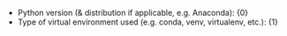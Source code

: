 -   Python version (& distribution if applicable, e.g. Anaconda): {0}
-   Type of virtual environment used (e.g. conda, venv, virtualenv, etc.): {1}